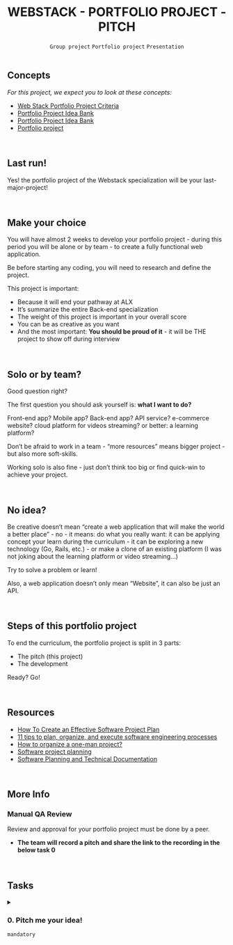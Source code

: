 <h1 align="center"><b>WEBSTACK - PORTFOLIO PROJECT - PITCH</b></h1>
<div align="center"><code>Group project</code> <code>Portfolio project</code> <code>Presentation</code></div>


<!-- <br>
<hr>
<h3><a href=>Notes</a></h3>
<hr> -->


<br>
<h2 class="panel-title">Concepts</h2>
<div class="panel-body">
    <p>
    <em>For this project, we expect you to look at these concepts:</em>
    </p>

<ul>
    <li>
    <a href="https://intranet.alxswe.com/concepts/102912">Web Stack Portfolio Project Criteria</a>
    </li>
    <li>
    <a href="https://intranet.alxswe.com/concepts/102160">Portfolio Project Idea Bank</a>
    </li>
    <li>
    <a href="https://intranet.alxswe.com/concepts/102161">Portfolio Project Idea Bank</a>
    </li>
    <li>
    <a href="https://intranet.alxswe.com/concepts/548">Portfolio project</a>
    </li>
</ul>
</div>


<br>
<h2>Last run!</h2>

<p>Yes! the portfolio project of the Webstack specialization will be your last-major-project!</p>


<br>
<h2>Make your choice</h2>

<p>You will have almost 2 weeks to develop your portfolio project - during this period you will be alone or by team - to create a fully functional web application.</p>

<p>Be before starting any coding, you will need to research and define the project.</p>

<p>This project is important:</p>

<ul>
<li>Because it will end your pathway at ALX </li>
<li>It’s summarize the entire Back-end specialization</li>
<li>The weight of this project is important in your overall score</li>
<li>You can be as creative as you want</li>
<li>And the most important: <strong>You should be proud of it</strong> - it will be THE project to show off during interview</li>
</ul>


<br>
<h2>Solo or by team?</h2>

<p>Good question right? </p>

<p>The first question you should ask yourself is: <strong>what I want to do?</strong></p>

<p>Front-end app? Mobile app? Back-end app? API service? e-commerce website? cloud platform for videos streaming? or better: a learning platform? </p>

<p>Don’t be afraid to work in a team - “more resources” means bigger project - but also more soft-skills.</p>

<p>Working solo is also fine - just don’t think too big or find quick-win to achieve your project.</p>


<br>
<h2>No idea?</h2>

<p>Be creative doesn’t mean “create a web application that will make the world a better place” - no - it means: do what you really want: it can be applying concept your learn during the curriculum - it can be exploring a new technology (Go, Rails, etc.) - or make a clone of an existing platform (I was not joking about the learning platform or video streaming…)</p>

<p>Try to solve a problem or learn!</p>

<p>Also, a web application doesn’t only mean “Website”, it can also be just an API.</p>


<br>
<h2>Steps of this portfolio project</h2>

<p>To end the curriculum, the portfolio project is split in 3 parts:</p>

<ul>
<li>The pitch (this project)</li>
<li>The development</li>
</ul>

<p>Ready? Go!</p>


<br>
<h2>Resources</h2>

<ul>
<li><a href="https://www.indeed.com/career-advice/career-development/software-project-plan" title="How To Create an Effective Software Project Plan" target="_blank">How To Create an Effective Software Project Plan</a></li>
<li><a href="https://www.teamwork.com/blog/software-engineering-processes/" title="11 tips to plan, organize, and execute software engineering processes" target="_blank">11 tips to plan, organize, and execute software engineering processes</a></li>
<li><a href="https://softwareengineering.stackexchange.com/questions/98101/how-to-organize-a-one-man-project" title="How to organize a one-man project?" target="_blank">How to organize a one-man project?</a></li>
<li><a href="https://www.youtube.com/watch?feature=shared&v=X6CkWPjLkhg title="Software project planning" target="_blank">Software project planning</a></li>
<li><a href="https://www.youtube.com/watch?feature=shared&v=2qlcY9LkFik" title="Software Planning and Technical Documentation" target="_blank">Software Planning and Technical Documentation</a></li>
</ul>


<br>
<h2>More Info</h2>

<h3>Manual QA Review</h3>

<p>Review and approval for your portfolio project must be done by a peer.</p>

<ul>
<li><strong>The team will record a pitch and share the link to the recording in the below task 0</strong></li>
</ul>



<br>

## Tasks
<details>
<summary>

### 0. Pitch me your idea!
`mandatory`

</summary>

<p>As mentioned in the beginning of this project, you have some questions to ask yourself:</p>

<ul>
<li>👨‍💻 Solo or team 👩‍💻 👨‍💻 👩‍💻 👨‍💻? </li>
<li>What do I want to build?</li>
<li>How do I want to build it?</li>
<li>Is it possible to build it in less than 2 weeks?</li>
<li>Do I like what I’m doing?</li>
</ul>

<p>When you know these answers, you will have to prepare a pitch:</p>

<ul>
<li>Max 10min of pitch (please repeat to not go over)</li>
<li>Google slide presentation with:

<ul>
<li>Name of the project</li>
<li>List of team members</li>
<li>Description of the project</li>
<li>Learning objectives</li>
<li>Technologies used</li>
<li>Third services used if applicable</li>
<li>Challenges already identified</li>
<li>Schedule of work (by using <a href="https://intranet.alxswe.com/rltoken/T8mJBmiyDQV3pUBGRAHPkA" title="Trello" target="_blank">Trello</a> or <a href="https://intranet.alxswe.com/rltoken/w_T3skcYROD3tCTBMbIEvg" title="Kanban board" target="_blank">Kanban board</a> or other) - don’t forget that you have less then 4 weeks (27 days exactly)</li>
<li>Mock-ups if applicable</li>
</ul></li>
<li>Video Recording of one or more team members presenting the pitch (using the Google Slide presentation)</li>
</ul>

<p>Please post your slides and the recording to your web-stack portfolio pitch here.</p>

<p>Let’s do it! 💪</p>

<p>Note: </p>

<p>If you are multiple people in your team, decide who is going to do the review.</p>

<p>Go to slack channel #cohort_X_review (your cohort) and look for “Looking for review for webstack portfolio pitch” that has not been replied to. Once you reply to this message you will become each others reviewers. Start a DM with one another. Share the corection link in that DM and review each other. </p>

<p>In case you have not found “Looking for review for webstack portfolio pitch” - then start a new thread with “Looking for review for webstack portfolio pitch” and await a new team to find you.</p>

<p>Happy reviewing!</p>

</details>

<br>
